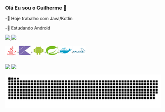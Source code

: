 ### Olá Eu sou o Guilherme 👋
-🔭 Hoje trabalho com Java/Kotlin

-🌱 Estudando Android


<div>
  <a href="https://github.com/veronezzi">
  <img height="180em" src="https://github-readme-stats.vercel.app/api?username=veronezzi&show_icons=true&theme=darcula&include_all_commits=true&count_private=true"/>
  <img height="160em" src="https://github-readme-stats.vercel.app/api/top-langs/?username=veronezzi&layout=compact&langs_count=7&theme=darcula"/>
</div>
<div style="display: inline_block"><br>
    <img align="center" alt="Gui-Java" height="30" width="40" src="https://raw.githubusercontent.com/devicons/devicon/9f4f5cdb393299a81125eb5127929ea7bfe42889/icons/java/java-plain.svg">
   <img align="center" alt="Gui-Kotlin" height="30" width="40" src="https://raw.githubusercontent.com/devicons/devicon/9f4f5cdb393299a81125eb5127929ea7bfe42889/icons/kotlin/kotlin-plain.svg">
   <img align="center" alt="Gui-Android" height="30" width="40" src="https://raw.githubusercontent.com/devicons/devicon/9f4f5cdb393299a81125eb5127929ea7bfe42889/icons/android/android-plain.svg">
   <img align="center" alt="Gui-Spring" height="30" width="40" src="https://raw.githubusercontent.com/devicons/devicon/9f4f5cdb393299a81125eb5127929ea7bfe42889/icons/spring/spring-original.svg">
   <img align="center" alt="Gui-Docker" height="30" width="40" src="https://raw.githubusercontent.com/devicons/devicon/9f4f5cdb393299a81125eb5127929ea7bfe42889/icons/docker/docker-plain.svg">
   <img align="center" alt="Gui-MySql" height="30" width="40" src="https://raw.githubusercontent.com/devicons/devicon/9f4f5cdb393299a81125eb5127929ea7bfe42889/icons/mysql/mysql-plain-wordmark.svg">

</div>
  
  ##
 
<div> 
 
  <a href = "mailto:veronezzi14@gmail.com"><img src="https://img.shields.io/badge/-Gmail-%23333?style=for-the-badge&logo=gmail&logoColor=white" target="_blank"></a>
  <a href="https://www.linkedin.com/in/guilherme-nini-778414173/" target="_blank"><img src="https://img.shields.io/badge/-LinkedIn-%230077B5?style=for-the-badge&logo=linkedin&logoColor=white" target="_blank"></a> 
 
  ![Snake animation](https://github.com/veronezzi/Veronezzi/blob/output/github-contribution-grid-snake.svg)
 
</div>
